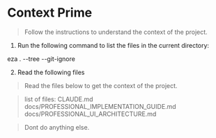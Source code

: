 # Context Prime
> Follow the instructions to understand the context of the project.

1. Run the following command to list the files in the current directory:

eza . --tree --git-ignore

2. Read the following files
> Read the files below to get the context of the project. 

> list of files:
CLAUDE.md
docs/PROFESSIONAL_IMPLEMENTATION_GUIDE.md
docs/PROFESSIONAL_UI_ARCHITECTURE.md

> Dont do anything else.
